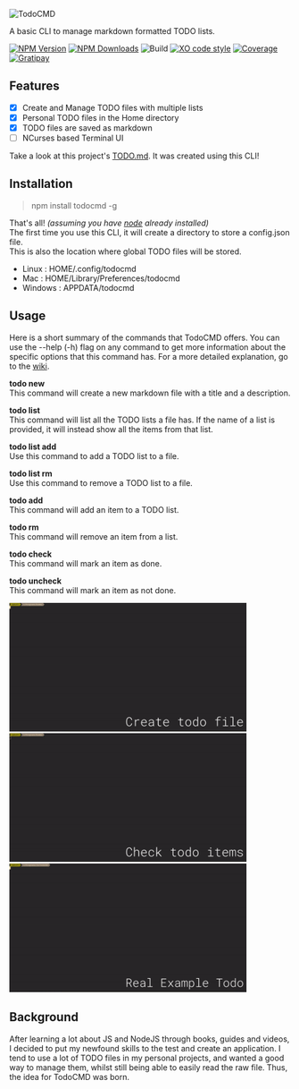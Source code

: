 ![TodoCMD][logo]

  A basic CLI to manage markdown formatted TODO lists.

  [![NPM Version][npm-version-img]][npm-url]
  [![NPM Downloads][npm-dl-img]][npm-url]
  ![Build][build-img]
  [![XO code style][style-img]][style-url]
  [![Coverage][cov-img]][cov-url]
  [![Gratipay][pay-img]][pay-url]
 
## Features
  - [X] Create and Manage TODO files with multiple lists
  - [X] Personal TODO files in the Home directory
  - [X] TODO files are saved as markdown
  - [ ] NCurses based Terminal UI

Take a look at this project's [TODO.md][todo-url]. It was created using this CLI!

## Installation
  > npm install todocmd -g

That's all! _(assuming you have [node][node-url] already installed)_  
The first time you use this CLI, it will create a directory to store a config.json file.  
This is also the location where global TODO files will be stored.  
  - Linux   : HOME/.config/todocmd
  - Mac     : HOME/Library/Preferences/todocmd
  - Windows : APPDATA/todocmd

## Usage
Here is a short summary of the commands that TodoCMD offers. You can use the --help (-h) flag on any command to get more information about the specific options that this command has. For a more detailed explanation, go to the [wiki][wiki-url].  

__todo new__  
This command will create a new markdown file with a title and a description.

__todo list__  
This command will list all the TODO lists a file has. If the name of a list is provided, it will instead show all the items from that list.

__todo list add__  
Use this command to add a TODO list to a file.

__todo list rm__  
Use this command to remove a TODO list to a file.

__todo add__  
This command will add an item to a TODO list.

__todo rm__  
This command will remove an item from a list.

__todo check__  
This command will mark an item as done.

__todo uncheck__  
This command will mark an item as not done.

<a href="https://github.com/0phoff/TodoCMD/raw/master/assets/cli_setup.gif"><img alt="Demo 1" src="https://github.com/0phoff/TodoCMD/raw/master/assets/cli_setup.gif" width="425"/></a>
<a href="https://github.com/0phoff/TodoCMD/raw/master/assets/cli_check.gif"><img alt="Demo 2" src="https://github.com/0phoff/TodoCMD/raw/master/assets/cli_check.gif" width="425"/></a>  
<a href="https://github.com/0phoff/TodoCMD/raw/master/assets/cli_real.gif"><img alt="Demo 3" src="https://github.com/0phoff/TodoCMD/raw/master/assets/cli_real.gif" width="425"/></a>

## Background
After learning a lot about JS and NodeJS through books, guides and videos, I decided to put my newfound skills to the test and create an application.
I tend to use a lot of TODO files in my personal projects, and wanted a good way to manage them, whilst still being able to easily read the raw file.
Thus, the idea for TodoCMD was born.

[logo]:             https://rawgit.com/0phoff/TodoCMD/master/assets/logo.svg
[npm-version-img]:  https://img.shields.io/npm/v/todocmd.svg
[npm-dl-img]:       https://img.shields.io/npm/dt/todocmd.svg
[npm-url]:          https://npmjs.org/package/todocmd
[build-img]:        https://rawgit.com/0phoff/TodoCMD/master/assets/build.svg
[style-img]:        https://img.shields.io/badge/code_style-XO-5ed9c7.svg
[style-url]:        https://github.com/sindresorhus/xo
[cov-img]:          https://rawgit.com/0phoff/TodoCMD/master/assets/coverage.svg
[cov-url]:          https://0phoff.github.io/TodoCMD
[pay-img]:          https://img.shields.io/gratipay/user/0phoff.svg
[pay-url]:          https://gratipay.com/~0phoff/
[todo-url]:         https://github.com/0phoff/TodoCMD/blob/master/TODO.md
[wiki-url]:         https://github.com/0phoff/TodoCMD/wiki
[node-url]:         https://nodejs.org
